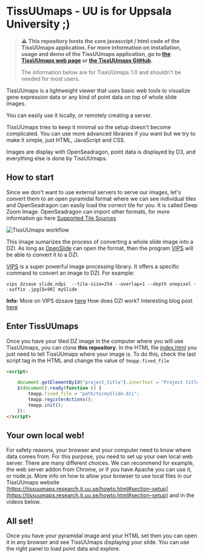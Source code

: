TissUUmaps - UU is for Uppsala University ;) 
==========

> :warning: **This repository hosts the core javascript / html code of the TissUUmaps application. For more information on installation, usage and demo of the TissUUmaps application, go to [the TissUUmaps web page](https://tissuumaps.github.io/) or [the TissUUmaps GitHub](https://github.com/TissUUmaps/TissUUmaps).**
> 
> The information below are for TissUUmaps 1.0 and shouldn't be needed for most users.

TissUUmaps is a lightweight viewer that uses basic web tools to visualize gene expression data or any kind of point data on top of whole slide images.

You can easily use it locally, or remotely creating a server.

TissUUmaps tries to keep it minimal so the setup doesn't become complicated. You can use more advanced libraries if you want but we try to make it simple, just HTML, JavaScript and CSS.

Images are display with OpenSeadragon, point data is displayed by D3, and everything else is done by TissUUmaps.

## How to start

Since we don't want to use external servers to serve our images, let's convert them to an open pyramidal format where we can see individual tiles and OpenSeadragon can easily load the correct tile for you. It is called Deep Zoom Image. OpenSeadragon can import other formats, for more information go here [Supported Tile Sources](https://openseadragon.github.io/)

![TissUUmaps workflow](https://github.com/TissUUmaps/TissUUmapsCore/blob/master/misc/design/banner2.png)

This image sumarizes the process of converting a whole slide image into a DZI. As long as [OpenSlide](https://openslide.org/) can open the format, then the program [VIPS](https://libvips.github.io/libvips/) will be able to convert it to a DZI.

[VIPS](https://libvips.github.io/libvips/) is a super powerful image processing library. It offers a specific command to convert an image to DZI. For example:

`vips dzsave slide.ndpi  --tile-size=254 --overlap=1 --depth onepixel --suffix .jpg[Q=90] mySlide`

**Info:**
More on VIPS dzsave [here](https://libvips.github.io/libvips/API/current/Making-image-pyramids.md.html)
How does DZI work? Interesting blog post [here](https://www.gasi.ch/blog/inside-deep-zoom-1)

## Enter TissUUmaps

Once you have your tiled DZ image in the computer where you will use TissUUmaps, you can clone **this repository**.
In the HTML file [index.html](https://github.com/TissUUmaps/TissUUmapsCore/blob/master/index.html) you just need to tell TissUUmaps where your image is. To do this, check the last script tag in the HTML and change the value of `tmapp.fixed_file`

```HTML
<script>

    document.getElementById("project_title").innerText = "Project title";
    $(document).ready(function () {
        tmapp.fixed_file = "path/to/mySlide.dzi";
        tmapp.registerActions();
        tmapp.init();
    });
</script>
```

## Your own local web!

For safety reasons, your browser and your computer need to know where data comes from. For this purpose, you need to set up your own local web server. There are many different choices. We can recommend for example, the web server addon from Chrome, or if you have Apache you can use it, or node.js. More info on how to allow your browser to use local files in our TissUUmaps website [https://tissuumaps.research.it.uu.se/howto.html#section-setup](https://tissuumaps.research.it.uu.se/howto.html#section-setup) and in the videos below.

## All set!

Once you have your pyramidal image and your HTML set then you can open it in any browser and see TissUUmaps displaying your slide. You can use the right panel to load point data and explore.

